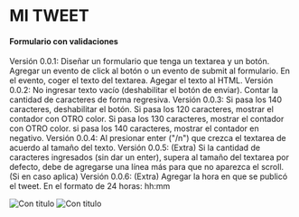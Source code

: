# MI TWEET
#### Formulario con validaciones 
Versión 0.0.1:
Diseñar un formulario que tenga un textarea y un botón.
Agregar un evento de click al botón o un evento de submit al formulario.
En el evento, coger el texto del textarea.
Agegar el texto al HTML.
Versión 0.0.2:
No ingresar texto vacío (deshabilitar el botón de enviar).
Contar la cantidad de caracteres de forma regresiva.
Versión 0.0.3:
Si pasa los 140 caracteres, deshabilitar el botón.
Si pasa los 120 caracteres, mostrar el contador con OTRO color.
Si pasa los 130 caracteres, mostrar el contador con OTRO color.
si pasa los 140 caracteres, mostrar el contador en negativo.
Versión 0.0.4:
Al presionar enter ("/n") que crezca el textarea de acuerdo al tamaño del texto.
Versión 0.0.5: (Extra)
Si la cantidad de caracteres ingresados (sin dar un enter), supera al tamaño del textarea por defecto, debe de agregarse una línea más para que no aparezca el scroll. (Si en caso aplica)
Versión 0.0.6: (Extra)
Agregar la hora en que se publicó el tweet. En el formato de 24 horas: hh:mm
 
![Con titulo](http://i63.tinypic.com/zuldah.jpg "Ejemplo1")
![Con titulo](http://i64.tinypic.com/i6jvwh.jpg "Ejemplo 2 con validaciones")

